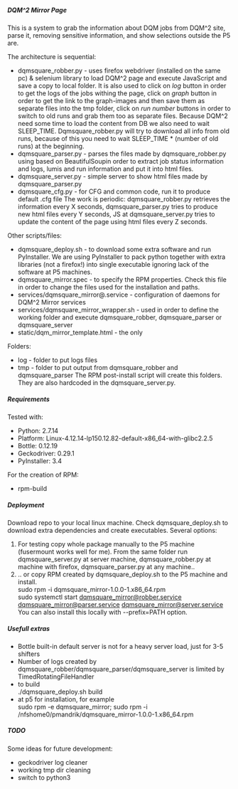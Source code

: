 
##### DQM^2 Mirror Page
This is a system to grab the information about DQM jobs from DQM^2 site, 
parse it, removing sensitive information, and show selections outside the P5 are.

The architecture is sequential:
* dqmsquare_robber.py - uses firefox webdriver (installed on the same pc) & selenium library to load DQM^2 page and execute JavaScript and save a copy to local folder. It is also used to click on *log* button in order to get the logs of the jobs withing the page, click on *graph* button in order to get the link to the graph-images and then save them as separate files into the tmp folder, click on *run number* buttons in order to switch to old runs and grab them too as separate files. Because DQM^2 need some time to load the content from DB we also need to wait SLEEP\_TIME. Dqmsquare\_robber.py will try to download all info from old runs, because of this you need to wait SLEEP\_TIME * (number of old runs) at the beginning.
* dqmsquare_parser.py - parses the files made by dqmsquare_robber.py using based on BeautifulSoupin order to extract job status information and logs, lumis and run information and put it into html files.
* dqmsquare_server.py - simple server to show html files made by dqmsquare_parser.py
* dqmsquare_cfg.py - for CFG and common code, run it to produce default .cfg file
The work is periodic: dqmsquare_robber.py retrieves the information every X seconds, 
dqmsquare_parser.py tries to produce new html files every Y seconds,
JS at dqmsquare_server.py tries to update the content of the page using html files every Z seconds.

Other scripts/files:
* dqmsquare_deploy.sh - to download some extra software and run PyInstaller. We are using PyInstaller to pack python together with extra libraries (not a firefox!) into single executable ignoring lack of the software at P5 machines.
* dqmsquare_mirror.spec - to specify the RPM properties. Check this file in order to change the files used for the installation and paths. 
* services/dqmsquare_mirror@.service - configuration of daemons for DQM^2 Mirror services
* services/dqmsquare_mirror_wrapper.sh - used in order to define the working folder and execute dqmsquare_robber, dqmsquare_parser or dqmsquare_server
* static/dqm_mirror_template.html - the only 

Folders:
* log - folder to put logs files
* tmp - folder to put output from dqmsquare_robber and dqmsquare_parser
The RPM post-install script will create this folders. They are also hardcoded in the dqmsquare_server.py.

##### Requirements
Tested with:  
* Python: 2.7.14  
* Platform: Linux-4.12.14-lp150.12.82-default-x86_64-with-glibc2.2.5  
* Bottle: 0.12.19  
* Geckodriver: 0.29.1  
* PyInstaller: 3.4  

For the creation of RPM:
* rpm-build  

##### Deployment
Download repo to your local linux machine. 
Check dqmsquare_deploy.sh to download extra dependencies and create executables.
Several options:

1. For testing copy whole package manually to the P5 machine (fusermount works well for me).
   From the same folder run dqmsquare_server.py at server machine, dqmsquare_robber.py at machine with firefox, dqmsquare_parser.py at any machine..
2. .. or copy RPM created by dqmsquare_deploy.sh to the P5 machine and install.  
   sudo rpm -i dqmsquare_mirror-1.0.0-1.x86_64.rpm  
   sudo systemctl start dqmsquare_mirror@robber.service dqmsquare_mirror@parser.service dqmsquare_mirror@server.service  
   You can also install this locally with --prefix=PATH option.

##### Usefull extras
* Bottle built-in default server is not for a heavy server load, just for 3-5 shifters
* Number of logs created by dqmsquare_robber/dqmsquare_parser/dqmsquare_server is limited by TimedRotatingFileHandler
*  to build  
 ./dqmsquare_deploy.sh build
* at p5 for installation, for example  
  sudo rpm -e dqmsquare_mirror; sudo rpm -i /nfshome0/pmandrik/dqmsquare_mirror-1.0.0-1.x86_64.rpm

##### TODO
Some ideas for future development:
* geckodriver log cleaner  
* working tmp dir cleaning   
* switch to python3



